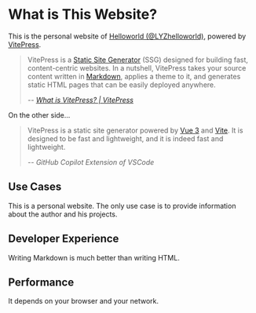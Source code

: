 # What is This Website?

This is the personal website of [Helloworld (@LYZhelloworld)](https://github.com/LYZhelloworld), powered by [VitePress](https://vitepress.dev/).

> VitePress is a [Static Site Generator](https://en.wikipedia.org/wiki/Static_site_generator) (SSG) designed for building fast, content-centric websites. In a nutshell, VitePress takes your source content written in [Markdown](https://en.wikipedia.org/wiki/Markdown), applies a theme to it, and generates static HTML pages that can be easily deployed anywhere.
>
> -- <cite>[What is VitePress? | VitePress](https://vitepress.dev/guide/what-is-vitepress)</cite>

On the other side...

> VitePress is a static site generator powered by [Vue 3](https://v3.vuejs.org/) and [Vite](https://vitejs.dev/). It is designed to be fast and lightweight, and it is indeed fast and lightweight.
>
> -- <cite>GitHub Copilot Extension of VSCode</cite>

## Use Cases

This is a personal website. The only use case is to provide information about the author and his projects.

## Developer Experience

Writing Markdown is much better than writing HTML.

## Performance

It depends on your browser and your network.